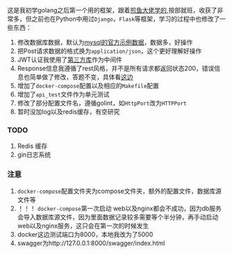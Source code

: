 这是我初学golang之后第一个用的框架，跟着[煎鱼大佬学的](https://github.com/EDDYCJY/go-gin-example),按部就班，收获了非常多，但之前也在Python中用过`Django`，`Flask`等框架，学习的过程中也修改了一些东西：


1. 修改数据库数据，默认为[mysql的官方示例数据](https://www.yiibai.com/mysql/sample-database.html)，数据多，好操作
2. 把Post请求数据的格式换为`application/json`，这个更好理解好操作
3. JWT认证我使用了[第三方库](github.com/appleboy/gin-jwt/v2)作为中间件
4. Response信息我遵循了rest风格，并不是所有请求都返回状态200，错误信息也简单做了修改，答题不变，具体看[这边](https://tech.crandom.com/post/2019/restful-status-code/)
5. 增加了`docker-compose`配置以及相应的`Makefile`配置
6. 增加了`api_test`文件作为单元测试
7. 修改了部分配置文件名，遵循golint，如`HttpPort`改为`HTTPPort`
8. 暂时没加log以及redis缓存，有空研究


### TODO
1. Redis 缓存
2. gin日志系统


### 注意

1. `docker-compose`配置文件夹为compose文件夹，额外的配置文件，数据库源文件等
2. ！！！ `docker-compose`第一次启动 web以及nginx都会不成功，因为db服务会导入数据库源文件，因为里面数据记录较多需要等个半分钟，再手动启动web以及nginx服务，这只会在第一次的时候发生
3. docker这边测试端口为8000，本地我改为了5000
4. swagger为http://127.0.0.1:8000/swagger/index.html
